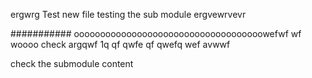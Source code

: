 ergwrg
Test
new file
testing the sub module
 ergvewrvevr


########### oooooooooooooooooooooooooooooooooooowefwf wf woooo
check
argqwf   1q  qf qwfe  qf  qwefq wef
avwwf

check the submodule content
